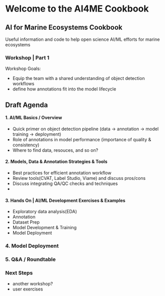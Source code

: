 # Welcome to the AI4ME Cookbook
## AI for Marine Ecosystems Cookbook
Useful information and code to help open science AI/ML efforts for marine ecosystems

###  Workshop | Part 1
Workshop Goals: 
- Equip the team with a shared understanding of object detection workflows
- define how annotations fit into the model lifecycle

## Draft Agenda

#### 1. AI/ML Basics / Overview
- Quick primer on object detection pipeline (data → annotation → model training → deployment)
- Role of annotations in model performance (importance of quality & consistency)
- Where to find data, resouces, and so on?

#### 2. Models, Data & Annotation Strategies & Tools
- Best practices for efficient annotation workflow
- Review tools(CVAT, Label Studio, Viame) and discuss pros/cons
- Discuss integrating QA/QC checks and techniques
- 
#### 3. Hands On | AI/ML Development Exercises & Examples
- Exploratory data analysis(EDA)
- Annotation 
- Dataset Prep
- Model Development & Training
- Model Deployment

### 4. Model Deployment 

### 5. Q&A / Roundtable

### Next Steps
- another workshop?
- user exercises
